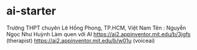 # ai-starter
Trường THPT chuyên Lê Hồng Phong, TP.HCM, Việt Nam
Tên : Nguyễn Ngọc Như Huỳnh
Làm quen với AI
https://ai2.appinventor.mit.edu/b/3jgfs (therapist)
https://ai2.appinventor.mit.edu/b/w01u (voiceai)
